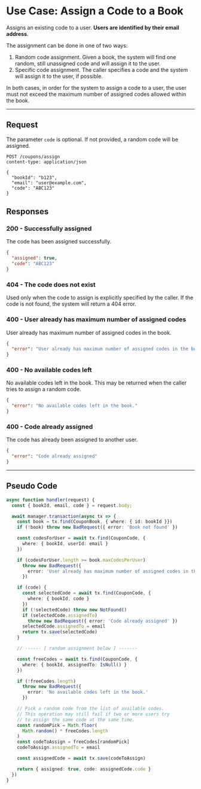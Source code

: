 # Use Case: Assign a Code to a Book

Assigns an existing code to a user. **Users are identified by their email address**.

The assignment can be done in one of two ways:

1. Random code assignment. Given a book, the system will find one random, still unassigned code and will assign it to the user.
2. Specific code assignment. The caller specifies a code and the system will assign it to the user, if possible.

In both cases, in order for the system to assign a code to a user, the user must not exceed the maximum number of assigned codes allowed within the book.

---

## Request

The parameter `code` is optional. If not provided, a random code will be assigned.

```http
POST /coupons/assign
content-type: application/json

{
  "bookId": "b123",
  "email": "user@example.com",
  "code": "ABC123"
}
```

## Responses

### **200 - Successfully assigned**

The code has been assigned successfully.

```json
{
  "assigned": true,
  "code": "ABC123"
}
```

### **404 - The code does not exist**

Used only when the code to assign is explicitly specified by the caller. If
the code is not found, the system will return a 404 error.

### **400 - User already has maximum number of assigned codes**

User already has maximum number of assigned codes in the book.

```json
{
  "error": "User already has maximum number of assigned codes in the book."
}
```

### **400 - No available codes left**

No available codes left in the book. This may be returned when the caller
tries to assign a random code.

```json
{
  "error": "No available codes left in the book."
}
```

### **400 - Code already assigned**

The code has already been assigned to another user.

```json
{
  "error": "Code already assigned"
}
```

---

## Pseudo Code

```typescript
async function handler(request) {
  const { bookId, email, code } = request.body;

  await manager.transaction(async tx => {
    const book = tx.find(CouponBook, { where: { id: bookId }})
    if (!book) throw new BadRequest({ error: 'Book not found' })

    const codesForUser = await tx.find(CouponCode, {
      where: { bookId, userId: email }
    })

    if (codesForUser.length >= book.maxCodesPerUser)
      throw new BadRequest({
        error: 'User already has maximum number of assigned codes in the book.'
      })

    if (code) {
      const selectedCode = await tx.find(CouponCode, {
        where: { bookId, code }
      })
      if (!selectedCode) throw new NotFound()
      if (selectedCode.assignedTo)
        throw new BadRequest({ error: 'Code already assigned' })
      selectedCode.assignedTo = email
      return tx.save(selectedCode)
    }

    // ------ [ random assignment below ] -------

    const freeCodes = await tx.find(CouponCode, {
      where: { bookId, assignedTo: IsNull() }
    })

    if (!freeCodes.length)
      throw new BadRequest({
        error: 'No available codes left in the book.'
      })

    // Pick a random code from the list of available codes.
    // This operation may still fail if two or more users try
    // to assign the same code at the same time.
    const randomPick = Math.floor(
      Math.random() * freeCodes.length
    )
    const codeToAssign = freeCodes[randomPick]
    codeToAssign.assignedTo = email

    const assignedCode = await tx.save(codeToAssign)

    return { assigned: true, code: assignedCode.code }
  })
}
```
